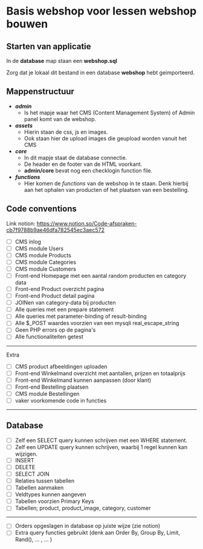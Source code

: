 # Basis webshop voor lessen webshop bouwen

## Starten van applicatie

In de **database** map staan een __webshop.sql__

Zorg dat je lokaal dit bestand in een database **webshop** hebt geimporteerd.

## Mappenstructuur

- ***admin*** 
    - Is het mapje waar het CMS (Content Management System) of Admin panel komt van de webshop.
- ***assets*** 
    - Hierin staan de css, js en images.
    - Ook staan hier de upload images die geupload worden vanuit het CMS
- ***core***
    - In dit mapje staat de database connectie.
    - De header en de footer van de HTML voorkant.
    - **admin/core** bevat nog een checklogin function file. 
- ***functions***
    - Hier komen de _functions_ van de webshop in te staan. Denk hierbij aan het ophalen van producten of het plaatsen van een bestelling.

 ## Code conventions
Link notion: https://www.notion.so/Code-afspraken-cb7f9788b9ae46dfa782545ec3aec572

- [ ]  CMS inlog
- [ ]  CMS module Users
- [ ]  CMS module Products
- [ ]  CMS module Categories
- [ ]  CMS module Customers
- [ ]  Front-end Homepage met een aantal random producten en category data
- [ ]  Front-end Product overzicht pagina
- [ ]  Front-end Product detail pagina
- [ ]  JOINen van category-data bij producten
- [ ]  Alle queries met een prepare statement
- [ ]  Alle queries met parameter-binding of result-binding
- [ ]  Alle $_POST waardes voorzien van een mysqli real_escape_string
- [ ]  Geen PHP errors op de pagina's
- [ ]  Alle functionaliteiten getest

---

Extra

- [ ]  CMS product afbeeldingen uploaden
- [ ]  Front-end Winkelmand overzicht met aantallen, prijzen en totaalprijs
- [ ]  Front-end Winkelmand kunnen aanpassen (door klant)
- [ ]  Front-end Bestelling plaatsen
- [ ]  CMS module Bestellingen
- [ ]  vaker voorkomende code in functies

---

## Database

- [ ]  Zelf een SELECT query kunnen schrijven met een WHERE statement.
- [ ]  Zelf een UPDATE query kunnen schrijven, waarbij 1 regel kunnen kan wijzigen.
- [ ]  INSERT
- [ ]  DELETE
- [ ]  SELECT JOIN
- [ ]  Relaties tussen tabellen
- [ ]  Tabellen aanmaken
- [ ]  Veldtypes kunnen aangeven
- [ ]  Tabellen voorzien Primary Keys
- [ ]  Tabellen; product, product_image, category, customer

---

- [ ]  Orders opgeslagen in database op juiste wijze (zie notion)
- [ ]  Extra query functies gebruikt (denk aan Order By, Group By, Limit, Rand(), ... , ... )